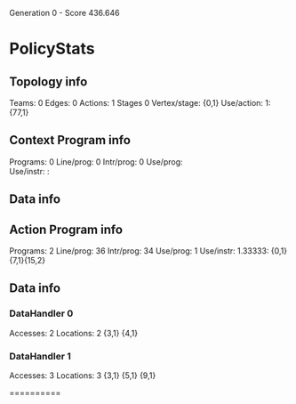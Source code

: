 Generation 0 - Score 436.646

# PolicyStats
## Topology info
Teams:		0
Edges:		0
Actions:	1
Stages		0
Vertex/stage:	{0,1} 
Use/action:	1: {77,1} 

## Context Program info
Programs:	0
Line/prog:	0
Intr/prog:	0
Use/prog:	
Use/instr:	: 

## Data info



## Action Program info
Programs:	2
Line/prog:	36
Intr/prog:	34
Use/prog:	1
Use/instr:	1.33333: {0,1}{7,1}{15,2}

## Data info

### DataHandler 0
Accesses:	2
Locations:	2
{3,1} {4,1} 

### DataHandler 1
Accesses:	3
Locations:	3
{3,1} {5,1} {9,1} 



==========

